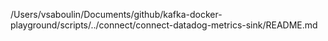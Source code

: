 /Users/vsaboulin/Documents/github/kafka-docker-playground/scripts/../connect/connect-datadog-metrics-sink/README.md